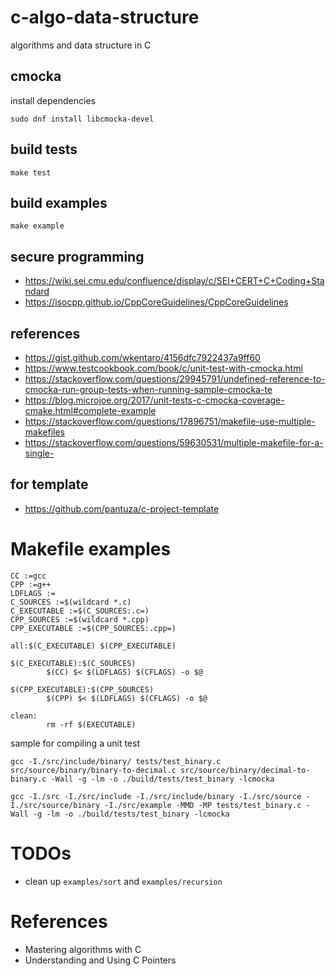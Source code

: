 # c-algo-data-structure

algorithms and data structure in C

## cmocka

install dependencies

```shell
sudo dnf install libcmocka-devel
```

## build tests

```shell
make test
```

## build examples

```shell
make example
```

## secure programming

- https://wiki.sei.cmu.edu/confluence/display/c/SEI+CERT+C+Coding+Standard
- https://isocpp.github.io/CppCoreGuidelines/CppCoreGuidelines

## references

- https://gist.github.com/wkentaro/4156dfc7922437a9ff60
- https://www.testcookbook.com/book/c/unit-test-with-cmocka.html
- https://stackoverflow.com/questions/29945791/undefined-reference-to-cmocka-run-group-tests-when-running-sample-cmocka-te
- https://blog.microjoe.org/2017/unit-tests-c-cmocka-coverage-cmake.html#complete-example
- https://stackoverflow.com/questions/17896751/makefile-use-multiple-makefiles
- https://stackoverflow.com/questions/59630531/multiple-makefile-for-a-single-

## for template

- https://github.com/pantuza/c-project-template

# Makefile examples

```make
CC :=gcc
CPP :=g++
LDFLAGS :=
C_SOURCES :=$(wildcard *.c)
C_EXECUTABLE :=$(C_SOURCES:.c=)
CPP_SOURCES :=$(wildcard *.cpp)
CPP_EXECUTABLE :=$(CPP_SOURCES:.cpp=)

all:$(C_EXECUTABLE) $(CPP_EXECUTABLE)

$(C_EXECUTABLE):$(C_SOURCES)
		$(CC) $< $(LDFLAGS) $(CFLAGS) -o $@

$(CPP_EXECUTABLE):$(CPP_SOURCES)
		$(CPP) $< $(LDFLAGS) $(CFLAGS) -o $@

clean:
		rm -rf $(EXECUTABLE)
```

sample for compiling a unit test

```shell
gcc -I./src/include/binary/ tests/test_binary.c src/source/binary/binary-to-decimal.c src/source/binary/decimal-to-binary.c -Wall -g -lm -o ./build/tests/test_binary -lcmocka

gcc -I./src -I./src/include -I./src/include/binary -I./src/source -I./src/source/binary -I./src/example -MMD -MP tests/test_binary.c -Wall -g -lm -o ./build/tests/test_binary -lcmocka
```

# TODOs

- clean up `examples/sort` and `examples/recursion`

# References

- Mastering algorithms with C
- Understanding and Using C Pointers
